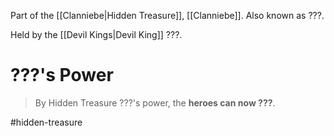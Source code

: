 Part of the [[Clanniebe|Hidden Treasure]], [[Clanniebe]]. Also known as ???.

Held by the [[Devil Kings|Devil King]] ???.
# ???'s Power
>By Hidden Treasure ???'s power, the **heroes can now ???**.

#hidden-treasure 
